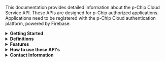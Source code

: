 This documentation provides detailed information about the p-Chip Cloud Service API. These APIs are designed for p-Chip authorized applications. Applications need to be registered with the p-Chip Cloud authentication platform, powered by Firebase.

<details>
  <summary><strong>Getting Started</strong></summary>

  - **Authentication**: Register your application with the p-Chip Cloud Service Firebase project.
  - **Set Up Your Tenant**: After registering your application, you will need an active tenant on the p-Chip Cloud platform. You can create your tenant in the **[p-Chip Cloud Web Portal](https://pchip-web-portal.azurewebsites.net/)**.
  - **Base URL**: The base URL for the API is <https://pcc-cloud-service.azurewebsites.net/api/v1/services>.

</details>

<details>
  <summary><strong>Definitions</strong></summary>

  **Explanation of commonly used terms in this documentation**

  - **User**: A user registered with p-Chip authentication services.
  - **Claims**: Claims are custom attributes that are added to Firebase Authentication tokens. These attributes are required for all routes excluding the **/verify-token** route. These claims include:
    - id: unique user id on the platform
    - uid: unique uid obtained from Firebase
    - name: user's name
    - email: user's email
    - tenantId: current tenant to which the user is logged in. **Note**: when users login, they will always be set to their default tenant.
    - tenantUserId: The unique identifier of the user within a tenant. **Note**: Users can be granted access to multiple tenants by the administrator of that tenant. Their access can be revoked at any time.
    - role: The role that the user has been assigned by a tenant. Options include: administrator (view all records within a tenant), manager (view all records within the tenant organizations they have been assigned to), individualContributor (view only those records that they have created)
    - tenantOrganizations: Array of tenant organizationsn to which the tenant user has been assigned. This access defines what **Documents** you have access to create and register using this service.
  - **Tenant**: A business or organization registered within the p-Chip Cloud Platform.
  - **Tenant Users**: Users registered with a tenant. A user can be associated with multiple tenants but can only access resources from the tenant with which they have authenticated.
  - **Tenant Organization**: A subgroup within a tenant. These groups can be organizations, departments, or divisions. These tenant organizations are required to create **Documents**.
  - **Documents**: Flexible database records designed to store both structured and unstructured data.
    - **Document Configuration**: Database records used to create reusable configurations for your documents. Standard configuration files include Products and Tests.
    - **Document Templates**: Implementations of document configuration files. These templates contain prefilled attributes, such as product names, descriptions, and images, defined by the Product Configuration files.
      - **Document Template Fields**: Prefilled document fields completed when a document template is created. For example, using a product configuration: `name: Widget A`, `description: This is a description of the widget`.
      - **Document Fields**: Editable fields completed when a document is created. For example: `Production Date: January 1, 2024`, `Batch Number: ABC-123`.
  - **Micro Transponder Identification Chip (MTIC)**: A p-Chip Micro-Transponder or crypto anchor attached to physical items. Read more about MTIC **[here](https://p-chip.com/solutions/)**.
    - **MTIC Reader**: A scanning device sold and distributed by p-Chip Corporation that reads the unique serial number of an MTIC.
    - **MTIC Session**: A date and time-based session generated when a user wants to read, write, or modify **documents**. This session contains the serial number of the **MTIC Reader**, the **Tenant User**, and the **Geographic Location** of the device being used.
    - **MTIC Document**: A physical item whose characteristics are defined in a **Document** to which an **MTIC** has been applied.

</details>

<details>
  <summary><strong>Features</strong></summary>

  - **Authentication**: Secure authentication for users registered with p-Chip services.
  - **Updating User Access with Claims**: Update your token to give you access to a tenants resources.
  - **Create, Read, and Update Documents**: CRUD operations for creating new documents from existing document templates that have been created by your tenant administrator.
  - **Generate MTIC Sessions**: Start and end MTIC Sessions.
  - **Create, read and update MTIC Documents**: CRUD operations for create MTIC documents using MTIC Sessions, Readers and Crypto Anchors.

</details>

<details>
  <summary><strong>How to use these API's</strong></summary>

  - **authenticate/login**: A demo account has been created with a default username, password, tenant and all other necessary related information to test the url routes. First login and then set the returned idToken in the authentication header. This is required for all other routes.
  - **user-requests/auth-user-details**: This route shows you the structure of the information you can store locally in your application. It consists of the users information, their default tenant, current logged in tenant (stored in the JWT token and used for access to all other routes).
  - **document-requests/org-documents**: The first step after logging in, your application should look for all documents that have been created that the user has access to view. This route has a default pagination of 25 records. **Note**: Documents are not the same as MTIC Documents. Documents can have multiple MTIC documents associated with them. This should be your default query, because it returns references to all the data the application user should need to access, while reducing server request volume.

  Available Actions
  - **Search by scanning an MTIC**: To search using an MTIC tag:
    - **/mtic-requests/start-mtic-session**: This route should be called when a user wants to scan and MTIC tag. The route returns an MTIC session ID. The MTIC session stores the unique identification of the MTIC Reader that is currently connected to your device and your geographical coordinates (lat: latitude, lon: longitude). When creating a session, the server performs the following actions:
      - Searches to see if the MTIC Reader has been registered on the p-Chip Cloud platform.
        - If it has not been registered, it will automatically register the MTIC Reader and assign it to the current Active Tenant stored in the authenticated user's custom claims.
        - Checks to see if the MTIC reader has been deactivated by the Tenant to which the device was initially registered.

</details>

<details>
  <summary><strong>Contact Information</strong></summary>

  If you have any questions, please contact our support team at [support@p-chip.com](mailto:support@p-chip.com).

</details>

